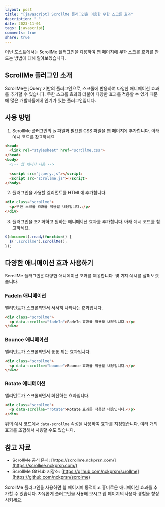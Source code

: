 ```yaml
---
layout: post
title: "[javascript] ScrollMe 플러그인을 이용한 무한 스크롤 효과"
description: " "
date: 2023-11-01
tags: [javascript]
comments: true
share: true
---
```


이번 포스트에서는 ScrollMe 플러그인을 이용하여 웹 페이지에 무한 스크롤 효과를 만드는 방법에 대해 알아보겠습니다.

## ScrollMe 플러그인 소개

ScrollMe는 jQuery 기반의 플러그인으로, 스크롤에 반응하여 다양한 애니메이션 효과를 추가할 수 있습니다. 무한 스크롤 효과와 더불어 다양한 효과를 적용할 수 있기 때문에 많은 개발자들에게 인기가 있는 플러그인입니다.

## 사용 방법

1. ScrollMe 플러그인의 js 파일과 필요한 CSS 파일을 웹 페이지에 추가합니다. 아래 예시 코드를 참고하세요.

```html
<head>
  <link rel="stylesheet" href="scrollme.css">
</head>
<body>
  <!-- 웹 페이지 내용 -->
  
  <script src="jquery.js"></script>
  <script src="scrollme.js"></script>
</body>
```

2. 플러그인을 사용할 엘리먼트를 HTML에 추가합니다.

```html
<div class="scrollme">
  <p>무한 스크롤 효과를 적용할 내용입니다.</p>
</div>
```

3. 플러그인을 초기화하고 원하는 애니메이션 효과를 추가합니다. 아래 예시 코드를 참고하세요.

```javascript
$(document).ready(function() {
  $('.scrollme').scrollMe();
});
```

## 다양한 애니메이션 효과 사용하기

ScrollMe 플러그인은 다양한 애니메이션 효과를 제공합니다. 몇 가지 예시를 살펴보겠습니다.

### FadeIn 애니메이션

엘리먼트가 스크롤되면서 서서히 나타나는 효과입니다.

```html
<div class="scrollme">
  <p data-scrollme="fadeIn">FadeIn 효과를 적용할 내용입니다.</p>
</div>
```

### Bounce 애니메이션

엘리먼트가 스크롤되면서 통통 튀는 효과입니다.

```html
<div class="scrollme">
  <p data-scrollme="bounce">Bounce 효과를 적용할 내용입니다.</p>
</div>
```

### Rotate 애니메이션

엘리먼트가 스크롤되면서 회전하는 효과입니다.

```html
<div class="scrollme">
  <p data-scrollme="rotate">Rotate 효과를 적용할 내용입니다.</p>
</div>
```

위의 예시 코드에서 `data-scrollme` 속성을 사용하여 효과를 지정했습니다. 여러 개의 효과를 조합해서 사용할 수도 있습니다.

## 참고 자료

- ScrollMe 공식 문서: [https://scrollme.nckprsn.com/](https://scrollme.nckprsn.com/)
- ScrollMe GitHub 저장소: [https://github.com/nckprsn/scrollme](https://github.com/nckprsn/scrollme)

ScrollMe 플러그인을 사용하면 웹 페이지에 동적이고 흥미로운 애니메이션 효과를 추가할 수 있습니다. 자유롭게 플러그인을 사용해 보시고 웹 페이지의 사용자 경험을 향상시키세요.